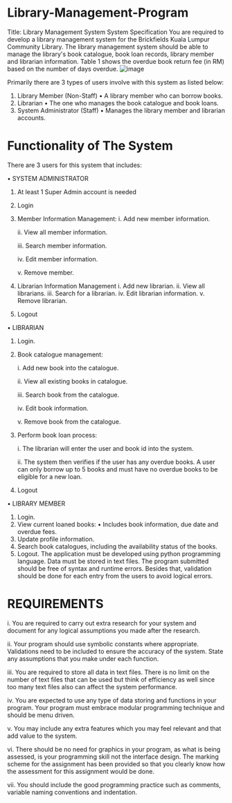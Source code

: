 # Library-Management-Program
Title: Library Management System
System Specification
You are required to develop a library management system for the Brickfields Kuala 
Lumpur Community Library. The library management system should be able to manage the 
library's book catalogue, book loan records, library member and librarian information. Table 1 
shows the overdue book return fee (in RM) based on the number of days overdue.
![image](https://github.com/user-attachments/assets/014999f4-679b-47aa-808e-5851e2bafc05)

Primarily there are 3 types of users involve with this system as listed below:
1. Library Member (Non-Staff)
• A library member who can borrow books.
2. Librarian
• The one who manages the book catalogue and book loans.
3. System Administrator (Staff)
• Manages the library member and librarian accounts.
# Functionality of The System
There are 3 users for this system that includes:

• SYSTEM ADMINISTRATOR
1. At least 1 Super Admin account is needed
2. Login
3. Member Information Management:
   i. Add new member information.
   
   ii. View all member information.
   
   iii. Search member information.
   
   iv. Edit member information.
   
   v. Remove member.
5. Librarian Information Management
   i. Add new librarian.
   ii. View all librarians.
   iii. Search for a librarian.
   iv. Edit librarian information.
   v. Remove librarian.
7. Logout
   
• LIBRARIAN
1. Login.
2. Book catalogue management:

   i. Add new book into the catalogue.
   
   ii. View all existing books in catalogue.
   
   iii. Search book from the catalogue.
   
   iv. Edit book information.
   
   v. Remove book from the catalogue.
   
4. Perform book loan process:

   i. The librarian will enter the user and book id into the system.

   ii. The system then verifies if the user has any overdue books. A user can only borrow up to 5 books and must have no overdue books to be eligible for a new loan.
6. Logout

• LIBRARY MEMBER
1. Login.
2. View current loaned books:
• Includes book information, due date and overdue fees.
3. Update profile information.
4. Search book catalogues, including the availability status of the books.
5. Logout.
The application must be developed using python programming language. Data must be stored 
in text files. The program submitted should be free of syntax and runtime errors. Besides that, 
validation should be done for each entry from the users to avoid logical errors.

# REQUIREMENTS

i. You are required to carry out extra research for your system and document for any logical assumptions you made after the research.

ii. Your program should use symbolic constants where appropriate. Validations need to be included to ensure the accuracy of the system. State any assumptions that you make under each function.

iii. You are required to store all data in text files. There is no limit on the number of text files that can be used but think of efficiency as well since too many text files also can affect the system performance.

iv. You are expected to use any type of data storing and functions in your program. Your program must embrace modular programming technique and should be menu driven.

v. You may include any extra features which you may feel relevant and that add value to the system.

vi. There should be no need for graphics in your program, as what is being assessed, is your programming skill not the interface design. The marking scheme for the assignment has been provided so that you clearly know how the assessment for this assignment would be done.

vii. You should include the good programming practice such as comments, variable naming conventions and indentation.

